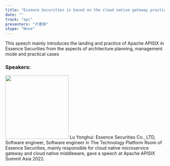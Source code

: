 ```yaml
---
title: "Essence Securities is based on the cloud native gateway practice of Apache APISIX"
date: "" 
track: "api"
presenters: "卢勇辉"
stype: "None"
---
```

This speech mainly introduces the landing and practice of Apache APISIX in Essence Securities from the aspects of architecture planning, management mode and practical cases
 ### Speakers: 
 <img src="images/speaker/1238.png" width="200" />
 Lu Yonghui: Essence Securities Co., LTD, Software engineer, Software engineer in The Technology Platform Room of Essence Securities, mainly responsible for cloud native microservice gateway and cloud native middleware, gave a speech at Apache APISIX Summit Asia 2022.
 
